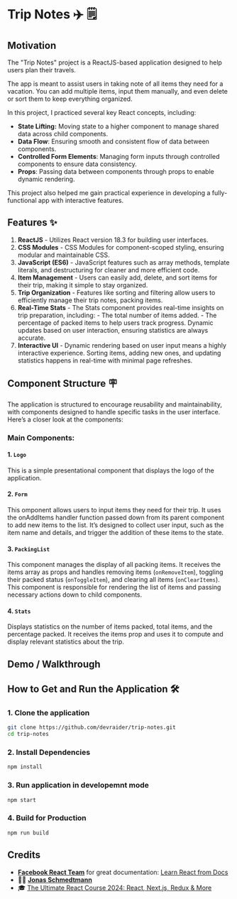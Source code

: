 # Trip Notes ✈️ 🗒️

## Motivation

The "Trip Notes" project is a ReactJS-based application designed to help users plan their travels.

The app is meant to assist users in taking note of all items they need for a vacation. You can add multiple items, input them manually, and even delete or sort them to keep everything organized.

In this project, I practiced several key React concepts, including:

- **State Lifting:** Moving state to a higher component to manage shared data across child components.
- **Data Flow**: Ensuring smooth and consistent flow of data between components.
- **Controlled Form Elements**: Managing form inputs through controlled components to ensure data consistency.
- **Props**: Passing data between components through props to enable dynamic rendering.

This project also helped me gain practical experience in developing a fully-functional app with interactive features.

## Features ✨

1. **ReactJS** - Utilizes React version 18.3 for building user interfaces.
2. **CSS Modules** - CSS Modules for component-scoped styling, ensuring modular and maintainable CSS.
3. **JavaScript (ES6)** - JavaScript features such as array methods, template literals, and destructuring for cleaner and more efficient code.
4. **Item Management** - Users can easily add, delete, and sort items for their trip, making it simple to stay organized.
5. **Trip Organization** - Features like sorting and filtering allow users to efficiently manage their trip notes, packing items.
6. **Real-Time Stats** - The Stats component provides real-time insights on trip preparation, including: - The total number of items added. - The percentage of packed items to help users track progress.
   Dynamic updates based on user interaction, ensuring statistics are always accurate.
7. **Interactive UI** - Dynamic rendering based on user input means a highly interactive experience. Sorting items, adding new ones, and updating statistics happens in real-time with minimal page refreshes.

## Component Structure 🪧

The application is structured to encourage reusability and maintainability, with components designed to handle specific tasks in the user interface. Here’s a closer look at the components:

### Main Components:

#### 1. `Logo`

This is a simple presentational component that displays the logo of the application.

#### 2. `Form`

This omponent allows users to input items they need for their trip. It uses the onAddItems handler function passed down from its parent component to add new items to the list. It’s designed to collect user input, such as the item name and details, and trigger the addition of these items to the state.

#### 3. `PackingList`

This component manages the display of all packing items. It receives the items array as props and handles removing items (`onRemoveItem`), toggling their packed status (`onToggleItem`), and clearing all items (`onClearItems`). This component is responsible for rendering the list of items and passing necessary actions down to child components.

#### 4. `Stats`

Displays statistics on the number of items packed, total items, and the percentage packed. It receives the items prop and uses it to compute and display relevant statistics about the trip.

## Demo / Walkthrough

## How to Get and Run the Application 🛠️

### 1. Clone the application

```bash
git clone https://github.com/devraider/trip-notes.git
cd trip-notes
```

### 2. Install Dependencies

```bash
npm install
```

### 3. Run application in developemnt mode

```bash
npm start
```

### 4. Build for Production

```bash
npm run build
```

## Credits

- [**Facebook React Team**](https://github.com/facebook/react) for great documentation: [Learn React from Docs](https://react.dev/learn)
- 🧑‍🏫 [**Jonas Schmedtmann**](https://github.com/jonasschmedtmann)
- 🎓 [The Ultimate React Course 2024: React, Next.js, Redux & More](https://www.udemy.com/course/the-ultimate-react-course/)
